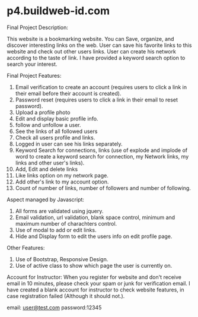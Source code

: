 p4.buildweb-id.com
==================
Final Project Description:

This website is a bookmarking website. 
You can Save, organize, and discover interesting links on the web. 
User can save his favorite links to this website and check out other users links.
User can create his network according to the taste of link. 
I have provided a keyword search option to search your interest.


Final Project Features:

1) Email verification to create an account (requires users to click a link in their email before their account is created).
2) Password reset (requires users to click a link in their email to reset password).
3) Upload a profile photo
4) Edit and display basic profile info.
5) follow and unfollow a user.
6) See the links of all followed users
7) Check all users profile and links.
8) Logged in user can see his links separately.
9) Keyword Search for connections, links (use of explode and implode of word to create a keyword search for connection, my Network links, my links and other user's links). 
10) Add, Edit and delete links
11) Like links option on my network page.
12) Add other's link to my account option.
13) Count of number of links, number of followers and number of following.

Aspect managed by Javascript:
1) All forms are validated using jquery.
2) Email validation, url validation, blank space control, minimum and maximum number of charachters control.
3) Use of modal to add or edit links.
4) Hide and Display form to edit the users info on edit profile page.

Other Features:
 1) Use of Bootstrap, Responsive Design.
 2) Use of active class to show which page the user is currently on.
 
 Account for Instructor:
 When you register for website and don't receive email in 10 minutes, please check your spam or junk for verification email.
 I have created a blank account for instructor to check website features, in case registration failed (Although it should not.).
 
 email: user@test.com
 password:12345